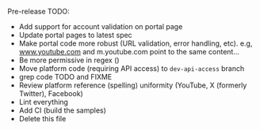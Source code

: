 Pre-release TODO:

* Add support for account validation on portal page
* Update portal pages to latest spec
* Make portal code more robust (URL validation, error handling, etc). e.g, www.youtube.com and m.youtube.com point to the same content...
* Be more permissive in regex ()
* Move platform code (requiring API access) to `dev-api-access` branch
* grep code TODO and FIXME
* Review platform reference (spelling) uniformity (YouTube, X (formerly Twitter), Facebook)
* Lint everything
* Add CI (build the samples)
* Delete this file